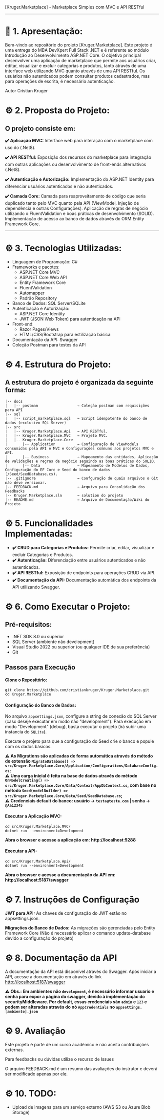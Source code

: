 
[Kruger.Marketplace] - Marketplace Simples com MVC e API RESTful

---

# :rocket: 1. Apresentação:

Bem-vindo ao repositório do projeto [Kruger.Marketplace]. Este projeto é uma entrega do MBA DevXpert Full Stack .NET e é referente ao módulo Introdução ao Desenvolvimento ASP.NET Core. O objetivo principal desenvolver uma aplicação de marketplace que permite aos usuários criar, editar, visualizar e excluir categorias e produtos, tanto através de uma interface web utilizando MVC quanto através de uma API RESTful. Os usuários não autenticados podem consultar produtos cadastrados, mas para operações de escrita, é necessário autenticação.

Autor
Cristian Kruger


# :gear: 2. Proposta do Projeto:

## O projeto consiste em:

**:heavy_check_mark: Aplicação MVC:** Interface web para interação com o marketplace com uso do (.Net8).<br>

**:heavy_check_mark: API RESTful:** Exposição dos recursos do marketplace para integração com outras aplicações ou desenvolvimento de front-ends alternativos (.Net8).<br>

**:heavy_check_mark: Autenticação e Autorização:** Implementação do ASP.NET Identity para diferenciar usuários autenticados e não autenticados.<br>

**:heavy_check_mark: Camada Core:** Camada para reaproveitamento de código que seria duplicado tanto pelo MVC quanto pela API (ViewModel, Injeção de dependência e outras Configurações). Aplicação de regras de negócio utilizando o FluentValidation e boas práticas de desenvolvimento (SOLID). Implementação de acesso ao banco de dados através do ORM Entity Framework Core.<br>

---
# :gear: 3. Tecnologias Utilizadas:

- Linguagem de Programação: C#
- Frameworks e pacotes:
  - ASP.NET Core MVC
  - ASP.NET Core Web API
  - Entity Framework Core
  - FluentValidation
  - Automapper
  - Padrão Repository
- Banco de Dados: SQL Server/SQLite
- Autenticação e Autorização:
  - ASP.NET Core Identity
  - JWT (JSON Web Token) para autenticação na API
- Front-end:
  - Razor Pages/Views
  - HTML/CSS/Bootstrap para estilização básica
- Documentação da API: Swagger
- Coleção Postman para testes da API

# :gear: 4. Estrutura do Projeto:
##  A estrutura do projeto é organizada da seguinte forma:
```
|-- docs
|   |-- postman                  → Coleção postman com requisições para API
|-- sql
|   |-- script_marketplace.sql   → Script idempotente do banco de dados (exclusivo SQL Server)
|-- src
|   |-- Kruger.Marketplace.Api   → API RESTful.
|   |-- Kruger.Marketplace.MVC   → Projeto MVC.
|   |-- Kruger.Marketplace.Core
|       |-- Application          → Configuração de ViewModels consumidas pela API e MVC e Configurações communs aos projetos MVC e API.
|       |-- Business             → Mapeamento das entidades, Aplicação de validações e regras de negócio seguindo as boas práticas do SOLID.
|       |-- Data                 → Mapeamento de Modelos de Dados, Configuração do EF Core e Seed do banco de dados (/Seed/SeedDatabase.cs).
|-- .gitignore                   → Confguração de quais arquivos o Git não deve versionar.
|-- FEEDBACK.md                  → Arquivo para Consolidação dos Feedbacks
|-- Kruger.Marketplace.sln       → solution do projeto
|-- README.md                    → Arquivo de Documentação/Wiki do Projeto
```

# :gear: 5. Funcionalidades Implementadas:

- **:heavy_check_mark: CRUD para Categorias e Produtos:** Permite criar, editar, visualizar e excluir Categorias e Produtos.
- **:heavy_check_mark: Autenticação:** Diferenciação entre usuários autenticados e não autenticados.
- **:heavy_check_mark: API RESTful:** Exposição de endpoints para operações CRUD via API.
- **:heavy_check_mark: Documentação da API:** Documentação automática dos endpoints da API utilizando Swagger.

# :gear: 6. Como Executar o Projeto:

##  Pré-requisitos:

- .NET SDK 8.0 ou superior
- SQL Server (ambiente não development)
- Visual Studio 2022 ou superior (ou qualquer IDE de sua preferência)
- Git

##  Passos para Execução
#### Clone o Repositório:
```
git clone https://github.com/cristiankruger/Kruger.Marketplace.git
cd Kruger.Marketplace
``` 

####  Configuração do Banco de Dados:
  
No arquivo `appsettings.json`, configure a string de conexão do SQL Server (caso deseje executar em modo não "development"). Para execução em modo "Development" (debug), basta executar o projeto (irá subir uma instancia do `SQLite`).

Execute o projeto para que a configuração do Seed crie o banco e popule com os dados básicos.

**:warning: As Migrations são aplicadas de forma automática através do método de extensão `MigrateDatabase() => src/Kruger.Marketplace.Core/Application/Configurations/DatabaseConfig.cs`;**<br>
**:warning: Uma carga inicial é feita na base de dados através do método `OnModelCreating() => src/Kruger.Marketplace.Core/Data/Context/AppDbContext.cs`, com base no método `Seed(modelBuilder) => src/Kruger.Marketplace.Core/Data/Seed/SeedDatabase.cs`;**<br>
**:warning: Credenciais default do banco: usuário &rarr; `teste@teste.com` | senha &rarr; `@Aa12345`**<br>

####  Executar a Aplicação MVC:

```
cd src/Kruger.Marketplace.MVC/
dotnet run --environment=Development
```
**Abra o browser e acesse a aplicação em: http://localhost:5288**

####  Executar a API:
```
cd src/Kruger.Marketplace.Api/
dotnet run --environment=Development
```
**Abra o browser e acesse a documentação da API em: http://localhost:5187/swagger**
  
# :gear: 7. Instruções de Configuração

**JWT para API:** As chaves de configuração do JWT estão no appsettings.json.

**Migrações do Banco de Dados:** As migrações são gerenciadas pelo Entity Framework Core (Não é necessário aplicar o comando update-database devido a configuração do projeto)

# :gear: 8. Documentação da API

A documentação da API está disponível através do Swagger. Após iniciar a API, acesse a documentação em através do link [http://localhost:5187/swagger](http://localhost:5187/swagger)

**:warning: Obs.: Em ambientes não `development`, é necessário informar usuario e senha para expor a página do swagger, devido à implementação do securityMiddleware. Por default, essas credenciais são `admin` e `123` e podem ser alteradas através do nó `AppCredentials` no `appsettings.[ambiente].json`**

# :gear: 9. Avaliação

Este projeto é parte de um curso acadêmico e não aceita contribuições externas.

Para feedbacks ou dúvidas utilize o recurso de Issues

O arquivo FEEDBACK.md é um resumo das avaliações do instrutor e deverá ser modificado apenas por ele.

# :gear: 10. TODO:

- Upload de imagens para um serviço externo (AWS S3 ou Azure Blob Storage)
